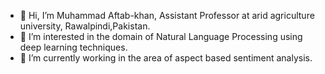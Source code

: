 - 👋 Hi, I’m Muhammad Aftab-khan, Assistant Professor at arid agriculture university, Rawalpindi,Pakistan.
- 👀 I’m interested in the domain of Natural Language Processing using deep learning techniques.
- 🌱 I’m currently working in the area of aspect based sentiment analysis.
